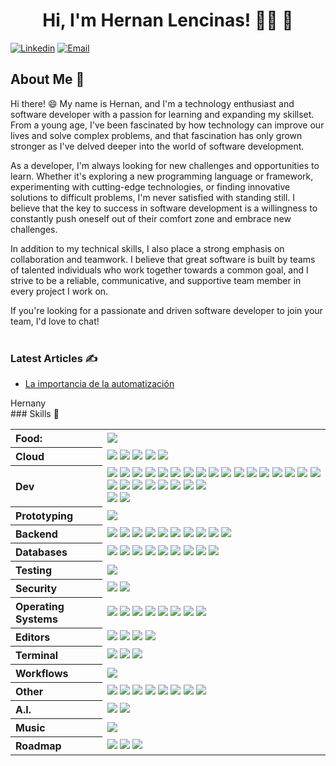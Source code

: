 <h1 align="center">Hi, I'm Hernan Lencinas! 👨‍💻 🚀</h1>

[![Linkedin](https://img.shields.io/badge/-LinkedIn-blue?style=flat&logo=Linkedin&logoColor=white&link=https://www.linkedin.com/in/hernan-lencinas-222816192/)](https://www.linkedin.com/in/hernan-lencinas-222816192/)
[![Email](https://img.shields.io/badge/-Email-c14438?style=flat&logo=Gmail&logoColor=white&link=mailto:mail@brennanbrown.ca)](mailto:lencinas.hernan@gmail.com)

## About Me :wave:

Hi there! :smile: My name is Hernan, and I'm a technology enthusiast and software developer with a passion for learning and expanding my skillset. From a young age, I've been fascinated by how technology can improve our lives and solve complex problems, and that fascination has only grown stronger as I've delved deeper into the world of software development.

As a developer, I'm always looking for new challenges and opportunities to learn. Whether it's exploring a new programming language or framework, experimenting with cutting-edge technologies, or finding innovative solutions to difficult problems, I'm never satisfied with standing still. I believe that the key to success in software development is a willingness to constantly push oneself out of their comfort zone and embrace new challenges.

In addition to my technical skills, I also place a strong emphasis on collaboration and teamwork. I believe that great software is built by teams of talented individuals who work together towards a common goal, and I strive to be a reliable, communicative, and supportive team member in every project I work on.

If you're looking for a passionate and driven software developer to join your team, I'd love to chat!
<br><br>

### Latest Articles ✍️

- [La importancia de la automatización](https://github.com/HernanLencinas/HernanLencinas/blob/main/la_importancia_de_la_automatizacion.md)

<caption>Hernany</caption>

<br>
### Skills 🏅 

<table>
<!-- <caption>Hernany</caption>
<thead>
<tr>
<th colspan="2">Skils</th>
</tr>
</thead> -->
<tbody>
<tr><th scope1='row' align="left">Food:</th><td>
<img src="https://img.shields.io/badge/Coffee-ffdd00?style=for-the-badge&logo=buy-me-a-coffee&logoColor=black"/>
</td></tr>
<tr><th scope='row' align="left">Cloud</th><td>
<img src="https://img.shields.io/badge/Amazon_AWS-232F3E?style=for-the-badge&logo=amazon-aws&logoColor=white"/>
<img src="https://img.shields.io/badge/Terraform-7B42BC?style=for-the-badge&logo=terraform&logoColor=white"/>
<img src="https://img.shields.io/badge/Heroku-430098?style=for-the-badge&logo=heroku&logoColor=white"/>
<img src="https://img.shields.io/badge/Ansible-000000?style=for-the-badge&logo=ansible&logoColor=white"/>
<img src="https://img.shields.io/badge/kubernetes-326ce5.svg?&style=for-the-badge&logo=kubernetes&logoColor=white"/>
</td></tr>
<tr><th scope='row' align="left">Dev</th><td>
<img src="https://img.shields.io/badge/Python-3776AB?style=for-the-badge&logo=python&logoColor=white"/>
<img src="https://img.shields.io/badge/JavaScript-323330?style=for-the-badge&logo=javascript&logoColor=F7DF1E"/>
<img src="https://img.shields.io/badge/TypeScript-007ACC?style=for-the-badge&logo=typescript&logoColor=white"/>
<img src="https://img.shields.io/badge/C%2B%2B-00599C?style=for-the-badge&logo=c%2B%2B&logoColor=white"/>
<img src="https://img.shields.io/badge/c%23-%23239120.svg?style=for-the-badge&logo=c-sharp&logoColor=white"/>
<img src="https://img.shields.io/badge/PHP-777BB4?style=for-the-badge&logo=php&logoColor=white"/>
<img src="https://img.shields.io/badge/Golang-00ADD8?style=for-the-badge&logo=go&logoColor=white"/>
<img src="https://img.shields.io/badge/Perl-39457E?style=for-the-badge&logo=perl&logoColor=white"/>
<img src="https://img.shields.io/badge/React-20232A?style=for-the-badge&logo=react&logoColor=61DAFB"/>
<img src="https://img.shields.io/badge/Node.js-339933?style=for-the-badge&logo=nodedotjs&logoColor=white"/>
<img src="https://img.shields.io/badge/GraphQl-E10098?style=for-the-badge&logo=graphql&logoColor=white"/>
<img src="https://img.shields.io/badge/Node--Red-8F0000?style=for-the-badge&logo=nodered&logoColor=white"/>
<img src="https://img.shields.io/badge/ruby-%23CC342D.svg?style=for-the-badge&logo=ruby&logoColor=white"/>
<img src="https://img.shields.io/badge/HTML5-E34F26?style=for-the-badge&logo=html5&logoColor=white"/>
<img src="https://img.shields.io/badge/css3-%231572B6.svg?style=for-the-badge&logo=css3&logoColor=white"/>
<img src="https://img.shields.io/badge/json-5E5C5C?style=for-the-badge&logo=json&logoColor=white"/>
<img src="https://img.shields.io/badge/NPM-%23CB3837.svg?style=for-the-badge&logo=npm&logoColor=white"/>
<img src="https://img.shields.io/badge/.NET-5C2D91?style=for-the-badge&logo=.net&logoColor=white"/>
<img src="https://img.shields.io/badge/jquery-%230769AD.svg?style=for-the-badge&logo=jquery&logoColor=white"/>
<img src="https://img.shields.io/badge/MUI-%230081CB.svg?style=for-the-badge&logo=mui&logoColor=white"/>
<img src="https://img.shields.io/badge/Socket.io-black?style=for-the-badge&logo=socket.io&badgeColor=010101"/>
<img src="https://img.shields.io/badge/swift-F54A2A?style=for-the-badge&logo=swift&logoColor=white"/>
<img src="https://img.shields.io/badge/JWT-black?style=for-the-badge&logo=JSON%20web%20tokens"/>
<img src="https://img.shields.io/badge/OBJECTIVE--C-%233A95E3.svg?style=for-the-badge&logo=apple&logoColor=white"/>
<img src="https://img.shields.io/badge/-Swagger-%23Clojure?style=for-the-badge&logo=swagger&logoColor=white"/>
<br/>
<img src="https://github-readme-stats.vercel.app/api?username=hernanlencinas&show_icons=true"/>
<img src="https://github-readme-stats.vercel.app/api/top-langs/?username=hernanlencinas&layout=full&langs_count=10"/>
</td></tr>
<tr><th scope='row' align="left">Prototyping</th><td>
<img src="https://img.shields.io/badge/Arduino-00979D?style=for-the-badge&logo=Arduino&logoColor=white"/>
</td></tr>
<tr><th scope='row' align="left">Backend</th><td>
<img src="https://img.shields.io/badge/Docker-2CA5E0?style=for-the-badge&logo=docker&logoColor=white"/>
<img src="https://img.shields.io/badge/VMware-231f20?style=for-the-badge&logo=VMware&logoColor=white"/>
<img src="https://img.shields.io/badge/Nginx-009639?style=for-the-badge&logo=nginx&logoColor=white"/>
<img src="https://img.shields.io/badge/Oracle%20ExaLogic-F80000?style=for-the-badge&logo=Oracle&logoColor=white"/>
<img src="https://img.shields.io/badge/apache-%23D42029.svg?style=for-the-badge&logo=apache&logoColor=white"/>
<img src="https://img.shields.io/badge/cisco-%23049fd9.svg?style=for-the-badge&logo=cisco&logoColor=black"/>
<img src="https://img.shields.io/badge/ubiquiti-%230559C9.svg?style=for-the-badge&logo=ubiquiti&logoColor=white"/>
<img src="https://img.shields.io/badge/Openstack-%23f01742.svg?style=for-the-badge&logo=openstack&logoColor=white"/>
<img src="https://img.shields.io/badge/mosquitto-%233C5280.svg?style=for-the-badge&logo=eclipsemosquitto&logoColor=white"/>
<img src="https://img.shields.io/badge/Apache%20Kafka-000?style=for-the-badge&logo=apachekafka"/>
</td></tr>
<tr><th scope='row' align="left">Databases</th><td>
<img src="https://img.shields.io/badge/redis-%23DD0031.svg?&style=for-the-badge&logo=redis&logoColor=white"/>
<img src="https://img.shields.io/badge/PostgreSQL-316192?style=for-the-badge&logo=postgresql&logoColor=white"/>
<img src="https://img.shields.io/badge/MySQL-00000F?style=for-the-badge&logo=mysql&logoColor=white"/>
<img src="https://img.shields.io/badge/MongoDB-4EA94B?style=for-the-badge&logo=mongodb&logoColor=white"/>
<img src="https://img.shields.io/badge/MariaDB-003545?style=for-the-badge&logo=mariadb&logoColor=white"/>
<img src="https://img.shields.io/badge/Oracle%20Database-F80000?style=for-the-badge&logo=Oracle&logoColor=white"/>
<img src="https://img.shields.io/badge/Oracle%20Exadata-F80000?style=for-the-badge&logo=Oracle&logoColor=white"/>
<img src="https://img.shields.io/badge/InfluxDB-22ADF6?style=for-the-badge&logo=InfluxDB&logoColor=white"/>
<img src="https://img.shields.io/badge/rabbitmq-%23FF6600.svg?&style=for-the-badge&logo=rabbitmq&logoColor=white"/>
</td></tr>
<tr><th scope='row' align="left">Testing</th><td>
<img src="https://img.shields.io/badge/-cypress-%23E5E5E5?style=for-the-badge&logo=cypress&logoColor=058a5e"/>
</td></tr>
<tr><th scope='row' align="left">Security</th><td>
<img src="https://img.shields.io/badge/Snyk-4C4A73?style=for-the-badge&logo=snyk&logoColor=white"/>
<img src="https://img.shields.io/badge/Kali-268BEE?style=for-the-badge&logo=kalilinux&logoColor=white"/>
</td></tr>
<tr><th scope='row' align="left">Operating Systems</th><td>
<img src="https://img.shields.io/badge/Linux-FCC624?style=for-the-badge&logo=linux&logoColor=black"/>
<img src="https://img.shields.io/badge/Cent%20OS-262577?style=for-the-badge&logo=CentOS&logoColor=white"/>
<img src="https://img.shields.io/badge/mac%20os-000000?style=for-the-badge&logo=apple&logoColor=white"/>
<img src="https://img.shields.io/badge/Red%20Hat-EE0000?style=for-the-badge&logo=redhat&logoColor=white"/>
<img src="https://img.shields.io/badge/SUSE-0C322C?style=for-the-badge&logo=SUSE&logoColor=white"/>
<img src="https://img.shields.io/badge/Fedora-294172?style=for-the-badge&logo=fedora&logoColor=white"/>
<img src="https://img.shields.io/badge/Ubuntu-E95420?style=for-the-badge&logo=ubuntu&logoColor=white"/>
<img src="https://img.shields.io/badge/Solaris-F80000?style=for-the-badge&logo=oracle&logoColor=white"/>
</td></tr>
<tr><th scope='row' align="left">Editors</th><td>
<img src="https://img.shields.io/badge/VSCode-0078D4?style=for-the-badge&logo=visual%20studio%20code&logoColor=white"/>
<img src="https://img.shields.io/badge/Atom-%2366595C.svg?style=for-the-badge&logo=atom&logoColor=white"/>
<img src="https://img.shields.io/badge/Xcode-007ACC?style=for-the-badge&logo=Xcode&logoColor=white"/>
<img src="https://img.shields.io/badge/VIM-%2311AB00.svg?&style=for-the-badge&logo=vim&logoColor=white"/>
</td></tr>
<tr><th scope='row' align="left">Terminal</th><td>
<img src="https://img.shields.io/badge/GNU%20Bash-4EAA25?style=for-the-badge&logo=GNU%20Bash&logoColor=white"/>
<img src="https://img.shields.io/badge/GIT-E44C30?style=for-the-badge&logo=git&logoColor=white"/>
<img src="https://img.shields.io/badge/tmux-1BB91F?style=for-the-badge&logo=tmux&logoColor=white"/>
</td></tr>
<tr><th scope='row' align="left">Workflows</th><td>
<img src="https://img.shields.io/badge/Jira-0052CC?style=for-the-badge&logo=Jira&logoColor=white"/>
</td></tr>
<tr><th scope='row' align="left">Other</th><td>
<img src="https://img.shields.io/badge/grafana-%23F46800.svg?style=for-the-badge&logo=grafana&logoColor=white"/>
<img src="https://img.shields.io/badge/Prometheus-E6522C?style=for-the-badge&logo=Prometheus&logoColor=white"/>
<img src="https://img.shields.io/badge/Postman-FF6C37?style=for-the-badge&logo=postman&logoColor=white"/>
<img src="https://img.shields.io/badge/plex-%23E5A00D.svg?style=for-the-badge&logo=plex&logoColor=white"/>
<img src="https://img.shields.io/badge/github-%23121011.svg?style=for-the-badge&logo=github&logoColor=white"/>
<img src="https://img.shields.io/badge/Gitea-34495E?style=for-the-badge&logo=gitea&logoColor=5D9425"/>
<img src="https://img.shields.io/badge/Udemy-A435F0?style=for-the-badge&logo=Udemy&logoColor=white"/>
<img src="https://img.shields.io/badge/Apple-%23000000.svg?style=for-the-badge&logo=apple&logoColor=white"/>
</td></tr>
<tr><th scope='row' align="left">A.I.</th><td>
<img src=https://img.shields.io/badge/google%20assistant-4285F4?style=for-the-badge&logo=google%20assistant&logoColor=white"/>
<img src="https://img.shields.io/badge/dependabot-025E8C?style=for-the-badge&logo=dependabot&logoColor=white"/>
</td></tr>
<tr><th scope='row' align="left">Music</th><td>
<img src="https://img.shields.io/badge/Apple_Music-9933CC?style=for-the-badge&logo=apple-music&logoColor=white"/>
</td></tr>
<tr><th scope='row' align="left">Roadmap</th><td>
<img src="https://img.shields.io/badge/Pulumi-8A3391?style=for-the-badge&logo=pulumi&logoColor=white"/>
<img src="https://img.shields.io/badge/microsoft%20azure-0089D6?style=for-the-badge&logo=microsoft-azure&logoColor=white"/>
<img src="https://img.shields.io/badge/Drone_CI-212121?style=for-the-badge&logo=drone&logoColor=white"/>
</td></tr>
</tbody>
</table>

<!-- ![RHCS](https://images.credly.com/size/220x220/images/572de0ba-2c59-4816-a59d-b0e1687e45ee/image.png)
![RHCS](https://images.credly.com/size/220x220/images/b6cf67d4-0533-495b-acfe-9d08bb50bef1/image.png)
![RHCS]() -->

<!--More badges: https://github.com/badges/shields/blob/master/doc/logos.md -->
